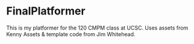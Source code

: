 # FinalPlatformer

This is my platformer for the 120 CMPM class at UCSC. Uses assets from Kenny Assets & template code from Jim Whitehead.